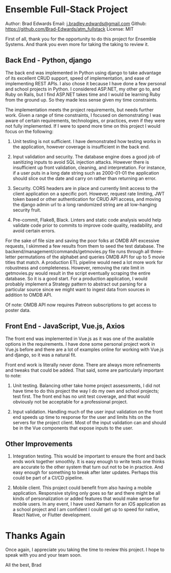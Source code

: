 # Ensemble Full-Stack Project
Author: Brad Edwards
Email: j.bradley.edwards@gmail.com
Github: https://github.com/Brad-Edwards/atm_fullstack
License: MIT

First of all, thank you for the opportunity to do this project for Ensemble Systems. And thank you
even more for taking the taking to review it.

## Back End - Python, django

The back end was implemented in Python using django to take advantage of its excellent CRUD support, 
speed of implementation, and ease of implementing REST APIs. I also chose it because I have done 
a few personal and school projects in Python. I considered ASP.NET, my other go to, and Ruby on Rails,
but I find ASP.NET takes time and I would be learning Ruby from the ground up. So they made less sense
given my time constraints.

The implementation meets the project requirements, but needs further work. Given a range of time 
constraints, I focused on demonstrating I was aware of certain requirements, technologies, or 
practices, even if they were not fully implemented. If I were to spend more time on this project I 
would focus on the following:

1. Unit testing is not sufficient. I have demonstrated how testing works in the application, however 
coverage is insufficient in the back end.

2. Input validation and security. The database engine does a good job of sanitizing inputs to avoid 
SQL injection attacks. However there is insufficient up front validation, cleaning, and interpretation. 
For instance, if a user puts in a long date string such as 2000-01-01 the application should slice out 
the date and carry on rather than returning an error.

3. Security. CORS headers are in place and currently limit access to the client application on a specific 
port. However, request rate limiting, JWT token based or other authentication for CRUD API access, and 
moving the django admin url to a long randomized string are all low-hanging security fruit.

4. Pre-commit, Flake8, Black. Linters and static code analysis would help validate code prior to commits 
to improve code quality, readability, and avoid certain errors.

For the sake of file size and saving the poor folks at OMDB API excessive requests, I skimmed a few results 
from them to seed the test database. The backend/management/commands/getmovies.py file runs through all 
three-letter permutations of the alphabet and queries OMDB API for up to 5 movie titles that match. A 
production ETL pipeline would need a lot more work for robustness and completeness. However, removing the 
rate limit in getmovies.py would result in the script eventually scraping the entire database. So it is a
good start. For a production application, I would probably implement a Strategy pattern to abstract out 
parsing for a particular source since we might want to ingest data from sources in addition to OMDB API.

Of note: OMDB API now requires Patreon subscriptions to get access to poster data.

## Front End - JavaScript, Vue.js, Axios

The front end was implemented in Vue.js as it was one of the available options in the requirements. I have
done some personal project work in Vue.js before and there are a lot of examples online for working with 
Vue.js and django, so it was a natural fit.

Front end work is literally never done. There are always more refinements and tweaks that could be added.
 That said, some are particularly important to note:

 1. Unit testing. Balancing other take home project assessments, I did not have time to do this project the 
 way I do my own and school projects; test first. The front end has no unit test coverage, and that would 
 obviously not be acceptable for a professional project.

 2. Input validation. Handling much of the user input validation on the front end speeds up time to response 
 for the user and limits hits on the servers for the project client. Most of the input validation can and 
 should be in the Vue components that expose inputs to the user.

## Other Improvements

1. Integration testing. This would be important to ensure the front and back ends work together smoothly. 
It is easy enough to write tests one thinks are accurate to the other system that turn out not to 
be in practice. And easy enough for something to break after later updates. Perhaps this could be part of a 
CI/CD pipeline.

2. Mobile client. This project could benefit from also having a mobile application. Responsive styling only 
goes so far and there might be all kinds of personalization or added features that would make sense for mobile
users. In any event, I have used Xamarin for an iOS application as a school project and I am confident I could
get up to speed for native, React Native, or Flutter development.

# Thanks Again

Once again, I appreciate you taking the time to review this project. I hope to speak with you and your team soon.

All the best,
Brad
